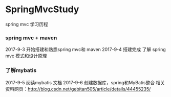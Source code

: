 # SpringMvcStudy
spring mvc 学习历程
### spring mvc + maven
2017-9-3 开始搭建和熟悉spring mvc和 maven
2017-9-4 搭建完成 了解 spring mvc 模式和设计原理
### 了解mybatis
2017-9-5 阅读mybatis 文档 
2017-9-6 创建数据库，spring和MyBatis整合
相关资料网页：http://blog.csdn.net/gebitan505/article/details/44455235/

